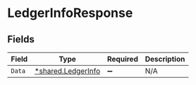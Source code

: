 # LedgerInfoResponse


## Fields

| Field                                                   | Type                                                    | Required                                                | Description                                             |
| ------------------------------------------------------- | ------------------------------------------------------- | ------------------------------------------------------- | ------------------------------------------------------- |
| `Data`                                                  | [*shared.LedgerInfo](../../models/shared/ledgerinfo.md) | :heavy_minus_sign:                                      | N/A                                                     |